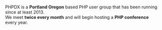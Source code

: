 PHPDX is a **Portland Oregon** based PHP user group that has been running since at least 2013.  
We meet **twice every month** and will begin hosting a **PHP conference** every year.
